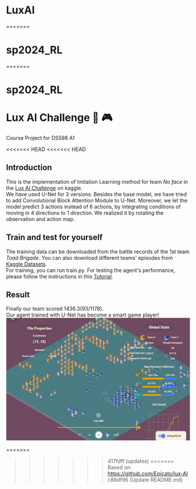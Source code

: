 # LuxAI
=======
# sp2024_RL

=======
# sp2024_RL

# Lux AI Challenge 🍄 🎮

Course Project for DS598 A1

<<<<<<< HEAD
<<<<<<< HEAD
## Introduction
This is the implementation of Imitation Learning method for team _No face_ in the [Lux AI Challenge](https://www.kaggle.com/competitions/lux-ai-2021/overview) on kaggle.  
We have used U-Net for 3 versions. Besides the base model, we have tried to add Convolutional Block Attention Module to U-Net. Moreover, we let the model predict 3 actions instead of 6 actions, by integrating conditions of moving in 4 directions to 1 direction. We realized it by rotating the observation and action map.

## Train and test for yourself
The training data can be downloaded from the battle records of the 1st team _Toad Brigade_. You can also download different teams' episodes from [Kaggle Datasets](https://www.kaggle.com/datasets).  
For training, you can run train.py.
For testing the agent's performance, please follow the instructions in this [Tutorial](https://www.kaggle.com/code/stonet2000/lux-ai-season-1-jupyter-notebook-tutorial/notebook).  

## Result
Finally our team scored 1436.3(93/1178).  
Our agent trained with U-Net has become a smart game player!  
![](https://github.com/Epicato/lux-AI/blob/main/game.png)

=======
>>>>>>> 417fdff (updates)
=======
Based on: https://github.com/Epicato/lux-AI
>>>>>>> c88df96 (Update README.md)
